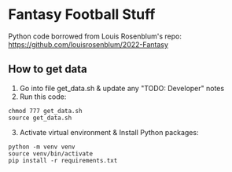 # Fantasy Football Stuff

Python code borrowed from Louis Rosenblum's repo: https://github.com/louisrosenblum/2022-Fantasy

## How to get data

1. Go into file get_data.sh & update any "TODO: Developer" notes
2. Run this code:

```
chmod 777 get_data.sh
source get_data.sh
```
3. Activate virtual environment & Install Python packages:
```
python -m venv venv
source venv/bin/activate
pip install -r requirements.txt
```